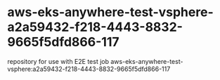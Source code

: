 # aws-eks-anywhere-test-vsphere-a2a59432-f218-4443-8832-9665f5dfd866-117
repository for use with E2E test job aws-eks-anywhere-test-vsphere:a2a59432-f218-4443-8832-9665f5dfd866-117
